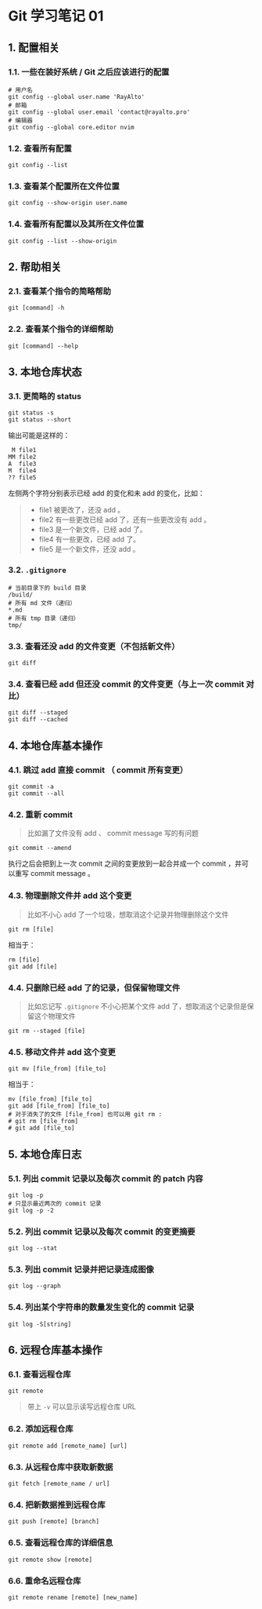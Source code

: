# Git 学习笔记 01

## 1. 配置相关

### 1.1. 一些在装好系统 / Git 之后应该进行的配置

```shell
# 用户名
git config --global user.name 'RayAlto'
# 邮箱
git config --global user.email 'contact@rayalto.pro'
# 编辑器
git config --global core.editor nvim
```

### 1.2. 查看所有配置

```shell
git config --list
```

### 1.3. 查看某个配置所在文件位置

```shell
git config --show-origin user.name
```

### 1.4. 查看所有配置以及其所在文件位置

```shell
git config --list --show-origin
```

## 2. 帮助相关

### 2.1. 查看某个指令的简略帮助

```shell
git [command] -h
```

### 2.2. 查看某个指令的详细帮助

```shell
git [command] --help
```

## 3. 本地仓库状态

### 3.1. 更简略的 status

```shell
git status -s
git status --short
```

输出可能是这样的：

```plain
 M file1
MM file2
A  file3
M  file4
?? file5
```

左侧两个字符分别表示已经 add 的变化和未 add 的变化，比如：

> - file1 被更改了，还没 add 。
> - file2 有一些更改已经 add 了，还有一些更改没有 add 。
> - file3 是一个新文件，已经 add 了。
> - file4 有一些更改，已经 add 了。
> - file5 是一个新文件，还没 add 。

### 3.2. `.gitignore`

```gitignore
# 当前目录下的 build 目录
/build/
# 所有 md 文件（递归）
*.md
# 所有 tmp 目录（递归）
tmp/
```

### 3.3. 查看还没 add 的文件变更（不包括新文件）

```shell
git diff
```

### 3.4. 查看已经 add 但还没 commit 的文件变更（与上一次 commit 对比）

```shell
git diff --staged
git diff --cached
```

## 4. 本地仓库基本操作

### 4.1. 跳过 add 直接 commit （ commit 所有变更）

```shell
git commit -a
git commit --all
```

### 4.2. 重新 commit

> 比如漏了文件没有 add 、 commit message 写的有问题

```shell
git commit --amend
```

执行之后会把到上一次 commit 之间的变更放到一起合并成一个 commit ，并可以重写 commit message 。

### 4.3. 物理删除文件并 add 这个变更

> 比如不小心 add 了一个垃圾，想取消这个记录并物理删除这个文件

```shell
git rm [file]
```

相当于：

```shell
rm [file]
git add [file]
```

### 4.4. 只删除已经 add 了的记录，但保留物理文件

> 比如忘记写 `.gitignore` 不小心把某个文件 add 了，想取消这个记录但是保留这个物理文件

```shell
git rm --staged [file]
```

### 4.5. 移动文件并 add 这个变更

```shell
git mv [file_from] [file_to]
```

相当于：

```shell
mv [file_from] [file_to]
git add [file_from] [file_to]
# 对于消失了的文件 [file_from] 也可以用 git rm :
# git rm [file_from]
# git add [file_to]
```

## 5. 本地仓库日志

### 5.1. 列出 commit 记录以及每次 commit 的 patch 内容

```shell
git log -p
# 只显示最近两次的 commit 记录
git log -p -2
```

### 5.2. 列出 commit 记录以及每次 commit 的变更摘要

```shell
git log --stat
```

### 5.3. 列出 commit 记录并把记录连成图像

```shell
git log --graph
```

### 5.4. 列出某个字符串的数量发生变化的 commit 记录

```shell
git log -S[string]
```

## 6. 远程仓库基本操作

### 6.1. 查看远程仓库

```shell
git remote
```

> 带上 `-v` 可以显示读写远程仓库 URL

### 6.2. 添加远程仓库

```shell
git remote add [remote_name] [url]
```

### 6.3. 从远程仓库中获取新数据

```shell
git fetch [remote_name / url]
```

### 6.4. 把新数据推到远程仓库

```shell
git push [remote] [branch]
```

### 6.5. 查看远程仓库的详细信息

```shell
git remote show [remote]
```

### 6.6. 重命名远程仓库

```shell
git remote rename [remote] [new_name]
```
